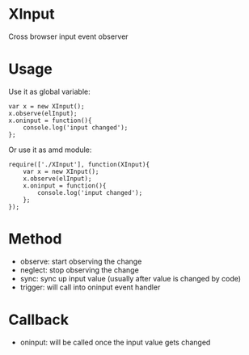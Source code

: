 # XInput

Cross browser input event observer

# Usage

Use it as global variable:

    var x = new XInput();
    x.observe(elInput);
    x.oninput = function(){
        console.log('input changed');
    };

Or use it as amd module:

    require(['./XInput'], function(XInput){
        var x = new XInput();
        x.observe(elInput);
        x.oninput = function(){
            console.log('input changed');
        };
    });


# Method

* observe: start observing the change
* neglect: stop observing the change
* sync: sync up input value (usually after value is changed by code)
* trigger: will call into oninput event handler

# Callback

* oninput: will be called once the input value gets changed


